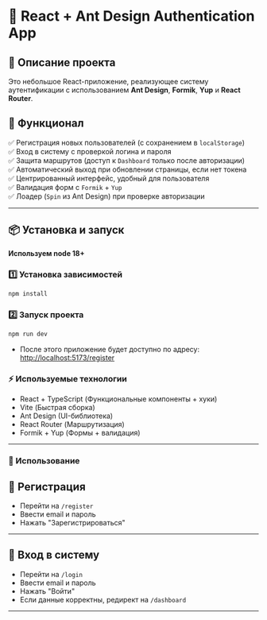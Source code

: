 # 🚀 React + Ant Design Authentication App

## 📌 Описание проекта

Это небольшое React-приложение, реализующее систему аутентификации с использованием **Ant Design**, **Formik**, **Yup** и **React Router**.

## 🔧 Функционал

✅ Регистрация новых пользователей (с сохранением в `localStorage`)  
✅ Вход в систему с проверкой логина и пароля  
✅ Защита маршрутов (доступ к `Dashboard` только после авторизации)  
✅ Автоматический выход при обновлении страницы, если нет токена  
✅ Центрированный интерфейс, удобный для пользователя  
✅ Валидация форм с `Formik` + `Yup`  
✅ Лоадер (`Spin` из Ant Design) при проверке авторизации

---

## 📦 Установка и запуск

**Используем node 18+**

### 1️⃣ Установка зависимостей

```sh
npm install
```

### 2️⃣ Запуск проекта

```sh
npm run dev
```

- После этого приложение будет доступно по адресу: [http://localhost:5173/register](http://localhost:5173/register)

### ⚡ Используемые технологии

- React + TypeScript (Функциональные компоненты + хуки)
- Vite (Быстрая сборка)
- Ant Design (UI-библиотека)
- React Router (Маршрутизация)
- Formik + Yup (Формы + валидация)

---

### 📜 Использование

## 🔹 Регистрация

- Перейти на `/register`
- Ввести email и пароль
- Нажать "Зарегистрироваться"

---

## 🔹 Вход в систему

- Перейти на `/login`
- Ввести email и пароль
- Нажать "Войти"
- Если данные корректны, редирект на `/dashboard`

---
